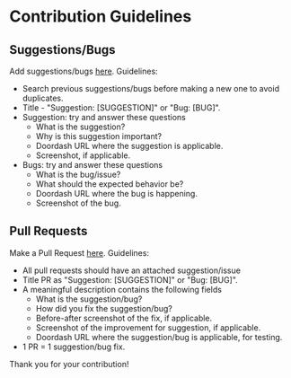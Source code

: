 # Contribution Guidelines

## Suggestions/Bugs
Add suggestions/bugs [here](https://github.com/tejitpabari99/nourish-tones/issues). Guidelines:

* Search previous suggestions/bugs before making a new one to avoid duplicates.
* Title - "Suggestion: \[SUGGESTION\]" or "Bug: \[BUG\]".
* Suggestion: try and answer these questions
    * What is the suggestion?
    * Why is this suggestion important?
    * Doordash URL where the suggestion is applicable.
    * Screenshot, if applicable.
* Bugs: try and answer these questions
    * What is the bug/issue?
    * What should the expected behavior be?
    * Doordash URL where the bug is happening.
    * Screenshot of the bug.

## Pull Requests
Make a Pull Request [here](https://github.com/tejitpabari99/nourish-tones/pulls). Guidelines:

* All pull requests should have an attached suggestion/issue
* Title PR as "Suggestion: \[SUGGESTION\]" or "Bug: \[BUG\]".
* A meaningful description contains the following fields
    * What is the suggestion/bug?
    * How did you fix the suggestion/bug?
    * Before-after screenshot of the fix, if applicable. 
    * Screenshot of the improvement for suggestion, if applicable.
    * Doordash URL where the suggestion/bug is applicable, for testing.
* 1 PR = 1 suggestion/bug fix.


Thank you for your contribution!